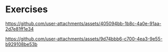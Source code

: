 # Exercises

https://github.com/user-attachments/assets/405094bb-1b8c-4a0e-91aa-2d7e81ff1e34

https://github.com/user-attachments/assets/9d74bbb6-c700-4ea3-9e55-b929108be53b
